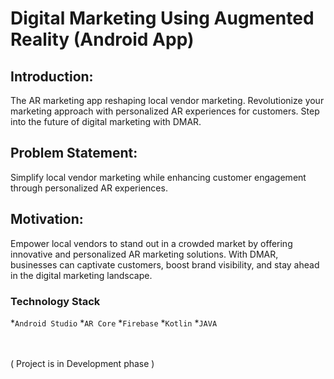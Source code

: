 # Digital Marketing Using Augmented Reality (Android App)

## Introduction:
The AR marketing app reshaping local vendor marketing. Revolutionize your marketing approach with personalized AR experiences for customers. Step into the future of digital marketing with DMAR.

## Problem Statement:
Simplify local vendor marketing while enhancing customer engagement through personalized AR experiences.

## Motivation:
Empower local vendors to stand out in a crowded market by offering innovative and personalized AR marketing solutions. With DMAR, businesses can captivate customers, boost brand visibility, and stay ahead in the digital marketing landscape.

### Technology Stack 
*`Android Studio`
*`AR Core`
*`Firebase`
*`Kotlin`
*`JAVA`


<br><br>
( Project is in Development phase )
